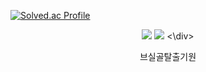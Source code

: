 [![Solved.ac Profile](http://mazassumnida.wtf/api/generate_badge?boj=hatake0901)](https://solved.ac/hatake0901)
<div align=center>
  <img src="https://img.shields.io/badge/Kubernetes-326CE5?style=for-the-badge&logo=Kubernetes&logoColor=white">
  <img src="https://img.shields.io/badge/Python-3776AB?style=for-the-badge&logo=Python&logoColor=white">
<\div>

브실골탈출기원
